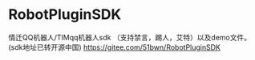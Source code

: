 # RobotPluginSDK
情迁QQ机器人/TIMqq机器人sdk （支持禁言，踢人，艾特）以及demo文件。(sdk地址已转开源中国)
https://gitee.com/51bwn/RobotPluginSDK

